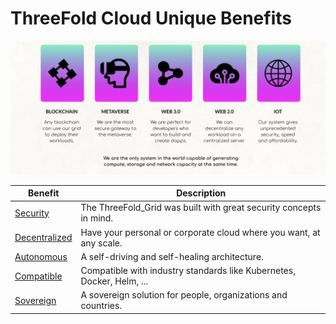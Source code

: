 
# ThreeFold Cloud Unique Benefits

![](img/cloud_benefits_.jpg)

| Benefit                            | Description                                                           |
| ---------------------------------- | --------------------------------------------------------------------- |
| [Security](usp_secure)             | The ThreeFold_Grid was built with great security concepts in mind.    |
| [Decentralized](usp_decentralized) | Have your personal or corporate cloud where you want, at any scale.   |
| [Autonomous](usp_autonomous)       | A self-driving and self-healing architecture.                         |
| [Compatible](usp_compatible)       | Compatible with industry standards like Kubernetes, Docker, Helm, ... |
| [Sovereign](usp_sovereign)         | A sovereign solution for people, organizations and countries.         |


